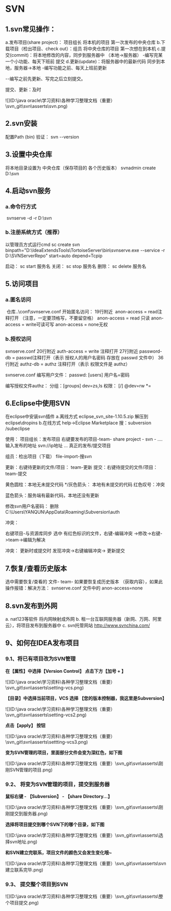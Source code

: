 # 							SVN

## 1.svn常见操作：

a.发布项目(share project)：  项目组长 将本机的项目 第一次发布的中央仓库
b.下载项目（检出项目、check out）：组员  将中央仓库的项目 第一次想在到本机
c.提交(commit)：将本地修改的内容，同步到服务器中 （本地->服务器）
	-编写完某一个小功能、每天下班前 提交
d.更新(update)：将服务器中的最新代码  同步到本地，服务器->本地
	-编写功能之前、每天上班前更新

--编写之前先更新、写完之后立刻提交。

提交、更新：及时

![](D:\java oracle\学习资料\各种学习整理文档（重要）\svn_git\svn\asserts\svn.png)





## 2.svn安装

配置Path (bin)
验证：
svn --version



## 3.设置中央仓库

将本地目录设置为 中央仓库（保存项目的 各个历史版本）
svnadmin create D:\\svn



## 4.启动svn服务

### a.命令行方式

​	svnserve -d -r D:\\svn

### b.注册系统方式（推荐）

以管理员方式运行cmd
sc create svn binpath="D:\IdeaExtendsTools\TortoiseServer\bin\svnserve.exe --service -r D:\SVNServerRepo" start=auto depend=Tcpip

启动：  sc start 服务名
关闭： sc stop 服务名
删除：  sc delete 服务名



## 5.访问项目

### a.匿名访问

​	仓库\..\conf\svnserve.conf
开始匿名访问： 19行附近
​	anon-access = read注释打开 （注意，一定要顶格写，不要留空格）
anon-access = read 只读
anon-access = write可读可写
anon-access = none无权

### b.授权访问

svnserve.conf
20行附近 auth-access = write 注释打开
27行附近 password-db = passwd注释打开（表示 授权人的用户名密码 存放在 passwd 文件中）
36行附近 authz-db = authz 注释打开（表示 权限文件是 authz）

svnserve.conf
编写用户文件：
passwd:
[users]
用户名=密码

编写授权文件authz：
分组：[groups]
dev=zs,ls
权限：
[/]
@dev=rw
*=



## 6.Eclipse中使用SVN

在eclipse中安装svn插件
a.离线方式
eclipse_svn_site-1.10.5.zip 解压到 eclipse\dropins
b.在线方式
help->Eclipse Marketplace 搜：subversion /subeclipse

使用：
项目组长：发布项目
	右键要发布的项目-team- share project - svn - ....输入发布的地址  svn://ip地址 ...
	真正的发布/提交项目

组员：检出项目（下载）
	file-import-搜svn



更新：右键待更新的文件/项目： team-更新
提交：右键待提交的文件/项目： team-提交



黄色圆柱：本地无未提交代码
*/灰色箭头： 本地有未提交的代码
红色叹号：冲突

蓝色箭头：服务端有最新代码，本地还没有更新

修改svn用户名密码：
删除C:\Users\YANQUN\AppData\Roaming\Subversion\auth

冲突：

右键项目-与资源库同步
选中 有红色标识的文件，右键-编辑冲突 ->修改->右键->team->编辑为解决

冲突：  更新时或提交时 发现冲突->右键编辑冲突-> 更新提交



## 7.恢复/查看历史版本

选中需要恢复/查看的 文件- team- 如果要恢复成历史版本 （获取内容），如果此操作报错：解决方法：
svnserve.conf  文件中的 anon-access=none



## 8.svn发布到外网

a.   nat123等软件 将内网映射成外网
b.   租一台互联网服务器（新网、万网、阿里云），将项目发布到服务器中
c.  svn托管网站  http://www.svnchina.com/



## 9、如何在IDEA发布项目

### 9.1、将已有项目改为SVN管理

**在【属性】中选择【Version Control】 点击下方【加号 + 】**

![](D:\java oracle\学习资料\各种学习整理文档（重要）\svn_git\svn\asserts\setting-vcs.png)

**【目录】中选择当前项目，VCS 选择 【您的版本控制器，我这里是Subversion】**

![](D:\java oracle\学习资料\各种学习整理文档（重要）\svn_git\svn\asserts\setting-vcs2.png)

**点击【apply】 按钮**

![](D:\java oracle\学习资料\各种学习整理文档（重要）\svn_git\svn\asserts\settting-vcs3.png)

**变为SVN管理的项目，里面部分文件会变为深红色，如下图**

![](D:\java oracle\学习资料\各种学习整理文档（重要）\svn_git\svn\asserts\刚刚SVN管理的项目.png)



### 9.2、 将变为SVN管理的项目，提交到服务器

**鼠标右键 - 【Subversion】 - 【share Directory...】**

![](D:\java oracle\学习资料\各种学习整理文档（重要）\svn_git\svn\asserts\刚刚提交到服务器.png)

**选择将项目提交到哪个SVN下的哪个目录，如下图**

![](D:\java oracle\学习资料\各种学习整理文档（重要）\svn_git\svn\asserts\选择svn地址.png)

**和SVN建立完联系，项目文件的颜色又会发生变化哦~**

![](D:\java oracle\学习资料\各种学习整理文档（重要）\svn_git\svn\asserts\svn建立联系完毕.png)



### 9.3、 提交整个项目到SVN

![](D:\java oracle\学习资料\各种学习整理文档（重要）\svn_git\svn\asserts\整个项目提交.png)